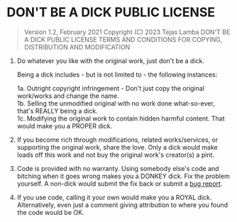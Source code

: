 # DON'T BE A DICK PUBLIC LICENSE

> Version 1.2, February 2021
> Copyright (C) 2023 Tejas Lamba
> DON'T BE A DICK PUBLIC LICENSE
> TERMS AND CONDITIONS FOR COPYING, DISTRIBUTION AND MODIFICATION
1.  Do whatever you like with the original work, just don't be a dick.

    Being a dick includes - but is not limited to - the following instances:

    1a. Outright copyright infringement - Don't just copy the original work/works and change the name.  
     1b. Selling the unmodified original with no work done what-so-ever, that's REALLY being a dick.  
     1c. Modifying the original work to contain hidden harmful content. That would make you a PROPER dick.

2.  If you become rich through modifications, related works/services, or supporting the original work,
    share the love. Only a dick would make loads off this work and not buy the original work's
    creator(s) a pint.

3.  Code is provided with no warranty. Using somebody else's code and bitching when it goes wrong makes
    you a DONKEY dick. Fix the problem yourself. A non-dick would submit the fix back or submit a [bug report](https://github.com/The-Rainbow-Studios/discord.js-v14-handler/issues).

4.  If you use code, calling it your own would make you a ROYAL dick. Alternatively, even just a comment giving attribution to where you found the code would be OK.
